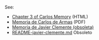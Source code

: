 See:

* [Chapter 3 of Carlos Memory](https://ull-esit-gradoii-tfg.github.io/carlos-armas-tfg/memoria/cap3.html) (HTML)
* <a href="https://github.com/ULL-ESIT-GRADOII-TFG/carlos-armas-tfg/blob/master/memoria/TFG.pdf">Memoria de Carlos de Armas</a> (PDF)
* <a href='javier-memoria-tfg/_book/'>Memoria de Javier Clemente (obsoleta)</a>
* [README-javier-clemente.md](README-javier-clemente.md) Obsoleto
